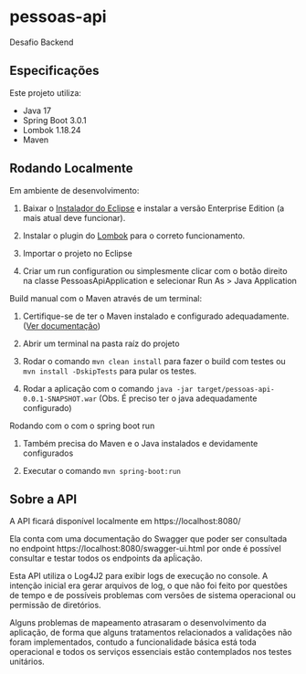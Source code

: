 # pessoas-api

Desafio Backend

## Especificações

Este projeto utiliza:

- Java 17
- Spring Boot 3.0.1
- Lombok 1.18.24
- Maven

## Rodando Localmente

Em ambiente de desenvolvimento:

1. Baixar o [Instalador do Eclipse](https://www.eclipse.org/downloads/) e instalar a versão Enterprise Edition (a mais atual deve funcionar).

2. Instalar o plugin do [Lombok](https://projectlombok.org/download) para o correto funcionamento.

3. Importar o projeto no Eclipse

4. Criar um run configuration ou simplesmente clicar com o botão direito na classe PessoasApiApplication e selecionar Run As > Java Application

Build manual com o Maven através de um terminal:

1. Certifique-se de ter o Maven instalado e configurado adequadamente. ([Ver documentação](https://maven.apache.org/install.html))

2. Abrir um terminal na pasta raíz do projeto

3. Rodar o comando `mvn clean install` para fazer o build com testes ou `mvn install -DskipTests` para pular os testes.

4. Rodar a aplicação com o comando `java -jar target/pessoas-api-0.0.1-SNAPSHOT.war` (Obs. É preciso ter o java adequadamente configurado)

Rodando com o com o spring boot run

1. Também precisa do Maven e o Java instalados e devidamente configurados

2. Executar o comando `mvn spring-boot:run`

## Sobre a API

A API ficará disponível localmente em https://localhost:8080/

Ela conta com uma documentação do Swagger que poder ser consultada no endpoint https://localhost:8080/swagger-ui.html por onde é possível consultar e testar todos os endpoints da apĺicação.

Esta API utiliza o Log4J2 para exibir logs de execução no console. A intenção inicial era gerar arquivos de log, o que não foi feito por questões de tempo e de possíveis problemas com versões de sistema operacional ou permissão de diretórios.

Alguns problemas de mapeamento atrasaram o desenvolvimento da aplicação, de forma que alguns tratamentos relacionados a validações não foram implementados, contudo a funcionalidade básica está toda operacional e todos os serviços essenciais estão contemplados nos testes unitários.
